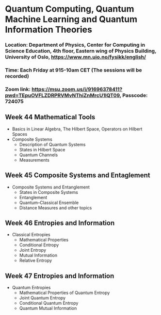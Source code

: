 # Quantum Computing, Quantum Machine Learning and Quantum Information Theories
### Location: Department of Physics, Center for Computing in Science Education, 4th floor, Eastern wing of Physics Building, University of Oslo, https://www.mn.uio.no/fysikk/english/
### Time: Each Friday at 915-10am CET (The sessions will be recorded)
### Zoom link: https://msu.zoom.us/j/91696378411?pwd=TEpuOVFLZDRPRVMvNThiZnMrcU1lQT09, Passcode: 724075

## Week 44 Mathematical Tools 
- Basics in Linear Algebra, The Hilbert Space, Operators on Hilbert Spaces 
- Composite Systems 
  - Description of Quantum Systems 
  - States in Hilbert Space 
  - Quantum Channels
  - Measurements

##  Week 45 Composite Systems and Entaglement
- Composite Systems and Entanglement
  - States in Composite Systems
  - Entanglement 
  - Quantum–Classical Ensemble 
  - Distance Measures and other topics

## Week 46  Entropies and Information
- Classical Entropies
  - Mathematical Properties
  - Conditional Entropy
  - Joint Entropy
  - Mutual Information
  - Relative Entropy

## Week 47  Entropies and Information
- Quantum Entropies
  - Mathematical Properties of Quantum Entropy
  - Joint Quantum Entropy
  - Conditional Quantum Entropy
  - Quantum Mutual Information

